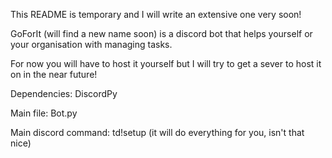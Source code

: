 This README is temporary and I will write an extensive one very soon!

GoForIt (will find a new name soon) is a discord bot that helps yourself or your organisation with managing tasks.

For now you will have to host it yourself but I will try to get a sever to host it on in the near future!

Dependencies: DiscordPy

Main file: Bot.py

Main discord command: td!setup (it will do everything for you, isn't that nice)
